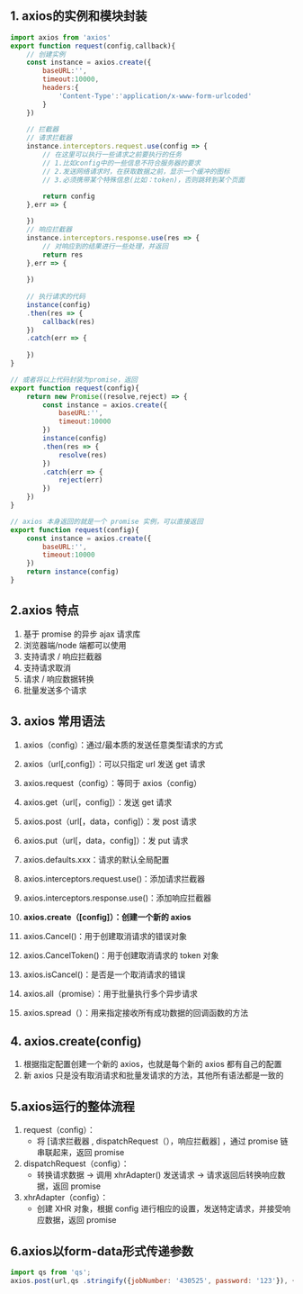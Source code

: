 ## 1. axios的实例和模块封装

```javascript
import axios from 'axios'
export function request(config,callback){
    // 创建实例
    const instance = axios.create({
        baseURL:'',
        timeout:10000,
        headers:{
            'Content-Type':'application/x-www-form-urlcoded'
        }
    })
    
    // 拦截器
    // 请求拦截器
    instance.interceptors.request.use(config => {
		// 在这里可以执行一些请求之前要执行的任务
        // 1.比如config中的一些信息不符合服务器的要求
        // 2.发送网络请求时，在获取数据之前，显示一个缓冲的图标
        // 3.必须携带某个特殊信息(比如：token)，否则跳转到某个页面
        
        return config
    },err => {

    })
    // 响应拦截器
    instance.interceptors.response.use(res => {
        // 对响应到的结果进行一些处理，并返回
		return res
    },err => {
        
    })
    
    // 执行请求的代码
    instance(config)
    .then(res => {
        callback(res)
    })
    .catch(err => {
        
    })
}

// 或者将以上代码封装为promise，返回
export function request(config){
    return new Promise((resolve,reject) => {
    	const instance = axios.create({
            baseURL:'',
            timeout:10000
        })
        instance(config)
        .then(res => {
            resolve(res)
        })
        .catch(err => {
			reject(err)
        })
    })
}

// axios 本身返回的就是一个 promise 实例，可以直接返回
export function request(config){
    const instance = axios.create({
        baseURL:'',
        timeout:10000
    })
    return instance(config)
}
```

## 2.axios 特点

1. 基于 promise 的异步 ajax 请求库
2. 浏览器端/node 端都可以使用
3. 支持请求 / 响应拦截器
4. 支持请求取消
5. 请求 / 响应数据转换
6. 批量发送多个请求

## 3. axios 常用语法

1. axios（config）：通过/最本质的发送任意类型请求的方式
2. axios（url[,config]）：可以只指定 url 发送 get 请求
3. axios.request（config）：等同于 axios（config）
4. axios.get（url[，config]）：发送 get 请求
5. axios.post（url[，data，config]）：发 post 请求
6. axios.put（url[，data，config]）：发 put 请求



7. axios.defaults.xxx：请求的默认全局配置
8. axios.interceptors.request.use()：添加请求拦截器
9. axios.interceptors.response.use()：添加响应拦截器



10. **axios.create（[config]）：创建一个新的 axios**



11. axios.Cancel()：用于创建取消请求的错误对象
12. axios.CancelToken()：用于创建取消请求的 token 对象
13. axios.isCancel()：是否是一个取消请求的错误
14. axios.all（promise）：用于批量执行多个异步请求
15. axios.spread（）：用来指定接收所有成功数据的回调函数的方法

## 4. axios.create(config)

1. 根据指定配置创建一个新的 axios，也就是每个新的 axios 都有自己的配置
2. 新 axios 只是没有取消请求和批量发请求的方法，其他所有语法都是一致的

## 5.axios运行的整体流程

1. request（config）：
   - 将 [请求拦截器  , dispatchRequest（），响应拦截器] ，通过 promise 链串联起来，返回 promise
2. dispatchRequest（config）：
   - 转换请求数据 -> 调用 xhrAdapter() 发送请求 -> 请求返回后转换响应数据，返回 promise
3. xhrAdapter（config）：
   - 创建 XHR 对象，根据 config 进行相应的设置，发送特定请求，并接受响应数据，返回 promise



## 6.axios以form-data形式传递参数

```javascript
import qs from 'qs';
axios.post(url,qs .stringify({jobNumber: '430525', password: '123'}), {headers: {'Content-Type':'application/x-www-form-urlencoded'}});
```

